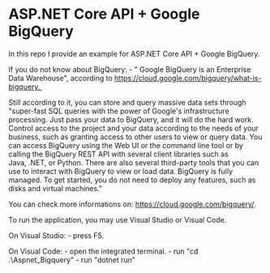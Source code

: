 # ASP.NET Core API + Google BigQuery

In this repo I provide an example for ASP.NET Core API + Google BigQuery.

If you do not know about BigQuery:
	- " Google BigQuery is an Enterprise Data Warehouse", according to https://cloud.google.com/bigquery/what-is-bigquery. 
	
Still according to it, you can store and query massive data sets through "super-fast SQL queries with the power of Google's infrastructure processing. Just pass your data to BigQuery, and it will do the hard work. Control access to the project and your data according to the needs of your business, such as granting access to other users to view or query data.
You can access BigQuery using the Web UI or the command line tool or by calling the BigQuery REST API with several client libraries such as Java, .NET, or Python. There are also several third-party tools that you can use to interact with BigQuery to view or load data.
BigQuery is fully managed. To get started, you do not need to deploy any features, such as disks and virtual machines."

You can check more informations on: https://cloud.google.com/bigquery/.



To run the application, you may use Visual Studio or Visual Code.

On Visual Studio: - press F5.

On Visual Code: - open the integrated terminal. - run "cd .\Aspnet_Bigquery" - run "dotnet run"
